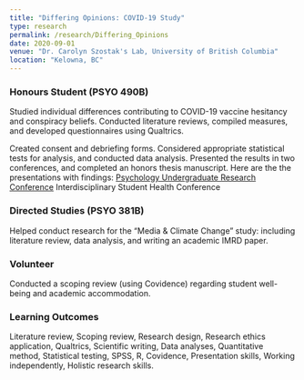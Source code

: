 ```yaml
---
title: "Differing Opinions: COVID-19 Study"
type: research
permalink: /research/Differing_Opinions
date: 2020-09-01
venue: "Dr. Carolyn Szostak's Lab, University of British Columbia"
location: "Kelowna, BC"
---
```


### Honours Student (PSYO 490B)
Studied individual differences contributing to COVID-19 vaccine hesitancy and
conspiracy beliefs. Conducted literature reviews, compiled measures, and developed questionnaires using Qualtrics.

Created consent and debriefing forms. Considered appropriate statistical tests for analysis, and conducted data analysis. Presented the results in two conferences, and completed an honors thesis manuscript. Here are the the presentations with findings: 
[Psychology Undergraduate Research Conference](https://drive.google.com/file/d/1H3_cQqEXI-ayrUqMcpX_3JuEt053oTNw/view?usp=drive_link "Differing Opinions: COVID-19")
Interdisciplinary Student Health Conference 

### Directed Studies (PSYO 381B)
Helped conduct research for the “Media & Climate Change” study: including literature review, data analysis, and writing an academic IMRD paper.

### Volunteer
Conducted a scoping review (using Covidence) regarding student well-being and academic accommodation.

### Learning Outcomes
Literature review, Scoping review, Research design, Research ethics application, Qualtrics,
Scientific writing, Data analyses, Quantitative method, Statistical testing, SPSS, R, Covidence, Presentation skills,
Working independently, Holistic research skills.


